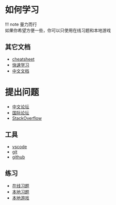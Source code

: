 # 如何学习
!!! note
	量力而行\
	如果你希望方便一些，你可以只使用在线习题和本地游戏

## 其它文档
* [cheatsheet](https://juliadocs.github.io/Julia-Cheat-Sheet/zh-cn/)
* [快速学习](https://learnxinyminutes.com/docs/zh-cn/julia-cn/)
* [中文文档](https://docs.juliacn.com/latest/)

# 提出问题
* [中文论坛](https://discourse.juliacn.com/)
* [国际论坛](https://discourse.julialang.org/)
* [StackOverflow](https://stackoverflow.com/)

## 工具
* [vscode](tools/vscode.md)
* [git](tools/git.md)
* [github](tools/github.md)

## 练习
* [在线习题](tools/hydrooj.md)
* [本地习题](tools/leetcode_jl.md)
* [本地游戏](tools/lightlearn_jl.md)

[^1]: https://discourse.juliacn.com/t/topic/159
